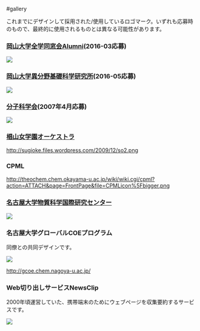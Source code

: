 #gallery

これまでにデザインして採用された/使用しているロゴマーク。いずれも応募時のもので、最終的に使用されるものとは異なる可能性があります。


### [岡山大学全学同窓会Alumni](http://www.cc.okayama-u.ac.jp/~dousou/alumni/)(2016-03応募)

![](OU-Alumni1-solo.png)


### [岡山大学異分野基礎科学研究所](http://www.riis.okayama-u.ac.jp)(2016-05応募)

![](riis.png)


### [分子科学会](http://molsci.jp)(2007年4月応募)

![](molsci.png)


### [椙山女学園オーケストラ](http://sugioke.wordpress.com/)

http://sugioke.files.wordpress.com/2009/12/so2.png


### CPML

http://theochem.chem.okayama-u.ac.jp/wiki/wiki.cgi/cpml?action=ATTACH&page=FrontPage&file=CPMLicon%5Fbigger.png


### [名古屋大学物質科学国際研究センター](http://www.rcms.nagoya-u.ac.jp)

![](rcms171.gif)


### 名古屋大学グローバルCOEプログラム

同僚との共同デザインです。

![](gcoe.jpg)

http://gcoe.chem.nagoya-u.ac.jp/


### Web切り出しサービスNewsClip

2000年頃運営していた、携帯端末のためにウェブページを収集要約するサービスです。

![](newsclip-original-180px.png)



